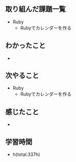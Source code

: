 ## 取り組んだ課題一覧
- Ruby
  - Rubyでカレンダーを作る

## わかったこと
- 
 
## 次やること
- Ruby
  - Rubyでカレンダーを作る

## 感じたこと
- 

## 学習時間
- h(total:337h)
